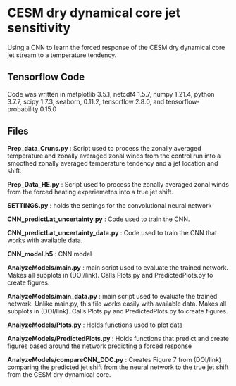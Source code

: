 # CESM dry dynamical core jet sensitivity

Using a CNN to learn the forced response of the CESM dry dynamical core jet stream to a temperature tendency.

## Tensorflow Code

Code was written in matplotlib 3.5.1, netcdf4 1.5.7, numpy 1.21.4, python 3.7.7, scipy 1.7.3, seaborn, 0.11.2, tensorflow 2.8.0, and tensorflow-probability 0.15.0

## Files
**Prep_data_Cruns.py** : Script used to process the zonally averaged temperature and zonally averaged zonal winds from the control run into a smoothed zonally averaged temperature tendency and a jet location and shift. 

**Prep_Data_HE.py** : Script used to process the zonally averaged zonal winds from the forced heating experiemetns into a true jet shift.

**SETTINGS.py** : holds the settings for the convolutional neural network

**CNN_predictLat_uncertainty.py** : Code used to train the CNN.

**CNN_predictLat_uncertainty_data.py** : Code used to train the CNN that works with available data.

**CNN_model.h5** : CNN model

**AnalyzeModels/main.py** : main script used to evaluate the trained network. Makes all subplots in (DOI/link). Calls Plots.py and PredictedPlots.py to create figures.

**AnalyzeModels/main_data.py** : main script used to evaluate the trained network. Unlike main.py, this file works easily with available data. Makes all subplots in (DOI/link). Calls Plots.py and PredictedPlots.py to create figures.

**AnalyzeModels/Plots.py** : Holds functions used to plot data

**AnalyzeModels/PredictedPlots.py** : Holds functions that predict and create figures based around the network predicting a forced response

**AnalyzeModels/compareCNN_DDC.py** : Creates Figure 7 from (DOI/link) comparing the predicted jet shift from the neural network to the true jet shift from the CESM dry dynamical core.
